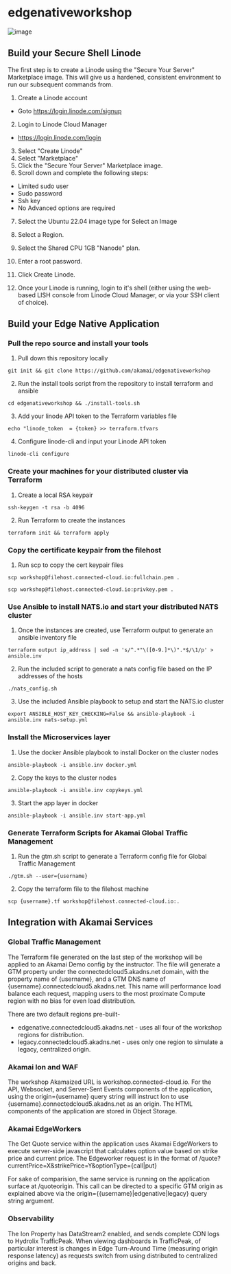 # edgenativeworkshop

![image](https://github.com/user-attachments/assets/8824f9a9-89fb-46ed-9b20-a44b002d3ad8)

## Build your Secure Shell Linode

The first step is to create a Linode using the "Secure Your Server" Marketplace image. This will give us a hardened, consistent environment to run our subsequent commands from.

1. Create a Linode account

-   Goto https://login.linode.com/signup

2. Login to Linode Cloud Manager

-   https://login.linode.com/login

3. Select "Create Linode"
4. Select "Marketplace"
5. Click the "Secure Your Server" Marketplace image.
6. Scroll down and complete the following steps:

-   Limited sudo user
-   Sudo password
-   Ssh key
-   No Advanced options are required

7. Select the Ubuntu 22.04 image type for Select an Image
8. Select a Region.
9. Select the Shared CPU 1GB "Nanode" plan.
10. Enter a root password.
11. Click Create Linode.

12. Once your Linode is running, login to it's shell (either using the web-based LISH console from Linode Cloud Manager, or via your SSH client of choice).

## Build your Edge Native Application 

### Pull the repo source and install your tools

1. Pull down this repository locally
```
git init && git clone https://github.com/akamai/edgenativeworkshop
```
2. Run the install tools script from the repository to install terraform and ansible
```
cd edgenativeworkshop && ./install-tools.sh
```
3. Add your linode API token to the Terraform variables file
```
echo "linode_token  = {token} >> terraform.tfvars
```
4. Configure linode-cli and input your Linode API token
```
linode-cli configure
```
### Create your machines for your distributed cluster via Terraform
1. Create a local RSA keypair
```
ssh-keygen -t rsa -b 4096
```
2. Run Terraform to create the instances
```
terraform init && terraform apply
```
### Copy the certificate keypair from the filehost
1. Run scp to copy the cert keypair files
```
scp workshop@filehost.connected-cloud.io:fullchain.pem .
```
```
scp workshop@filehost.connected-cloud.io:privkey.pem .
```
### Use Ansible to install NATS.io and start your distributed NATS cluster
1. Once the instances are created, use Terraform output to generate an ansible inventory file
```
terraform output ip_address | sed -n 's/^.*"\([0-9.]*\)".*$/\1/p' > ansible.inv
```
2. Run the included script to generate a nats config file based on the IP addresses of the hosts
```
./nats_config.sh
```
3. Use the included Ansible playbook to setup and start the NATS.io cluster
```
export ANSIBLE_HOST_KEY_CHECKING=False && ansible-playbook -i ansible.inv nats-setup.yml
```
### Install the Microservices layer 

1. Use the docker Ansible playbook to install Docker on the cluster nodes
```
ansible-playbook -i ansible.inv docker.yml
```
2. Copy the keys to the cluster nodes
```
ansible-playbook -i ansible.inv copykeys.yml
```
3. Start the app layer in docker
```
ansible-playbook -i ansible.inv start-app.yml
```
### Generate Terraform Scripts for Akamai Global Traffic Management 
1. Run the gtm.sh script to generate a Terraform config file for Global Traffic Management
```
./gtm.sh --user={username}
```
2. Copy the terraform file to the filehost machine
```
scp {username}.tf workshop@filehost.connected-cloud.io:.
```
## Integration with Akamai Services
### Global Traffic Management
The Terraform file generated on the last step of the workshop will be applied to an Akamai Demo config by the instructor. The file will generate a GTM property under the connectedcloud5.akadns.net domain, with the property name of {username}, and a GTM DNS name of {username}.connectedcloud5.akadns.net. This name will performance load balance each request, mapping users to the most proximate Compute region with no bias for even load distribution. 

There are two default regions pre-built-
* edgenative.connectedcloud5.akadns.net - uses all four of the workshop regions for distribution.
* legacy.connectedcloud5.akadns.net - uses only one region to simulate a legacy, centralized origin.

### Akamai Ion and WAF
The workshop Akamaized URL is workshop.connected-cloud.io. For the API, Websocket, and Server-Sent Events components of the application, using the origin={username} query string will instruct Ion to use {username}.connectedcloud5.akadns.net as an origin. The HTML components of the application are stored in Object Storage.
### Akamai EdgeWorkers
The Get Quote service within the application uses Akamai EdgeWorkers to execute server-side javascript that calculates option value based on strike price and current price. The Edgeworker request is in the format of /quote?currentPrice=X&strikePrice=Y&optionType={call|put}

For sake of comparision, the same service is running on the application surface at /quoteorigin. This call can be directed to a specific GTM origin as explained above via the origin={{username}|edgenative|legacy} query string argument.
### Observability 
The Ion Property has DataStream2 enabled, and sends complete CDN logs to Hydrolix TrafficPeak. When viewing dashboards in TrafficPeak, of particular interest is changes in Edge Turn-Around Time (measuring origin response latency) as requests switch from using distributed to centralized origins and back.
